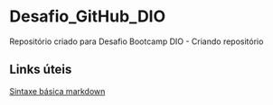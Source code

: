# Desafio_GitHub_DIO
Repositório criado para Desafio Bootcamp DIO - Criando repositório

## Links úteis
[Sintaxe básica markdown](https://www.markdownguide.org/basic-syntax/)
